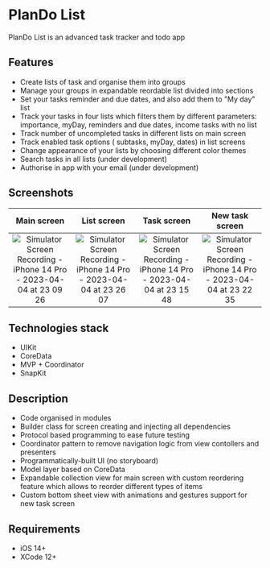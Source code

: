 # PlanDo List
PlanDo List is an advanced task tracker and todo app 

## Features
- Create lists of task and organise them into groups
- Manage your groups in expandable reordable list divided into sections
- Set your tasks reminder and due dates, and also add them to "My day" list
- Track your tasks in four lists which filters them by different parameters: importance, myDay, reminders and due dates, income tasks with no list
- Track number of uncompleted tasks in different lists on main screen
- Track enabled task options ( subtasks, myDay, dates) in list screens
- Change appearance of your lists by choosing different color themes
- Search tasks in all lists (under development)
- Authorise in app with your email (under development)
 
 ## Screenshots
| Main screen | List screen | Task screen | New task screen |
:---:|:---:|:---:|:---:
![Simulator Screen Recording - iPhone 14 Pro - 2023-04-04 at 23 09 26](https://user-images.githubusercontent.com/90643294/229880653-45341d3b-7054-4b70-b9b0-53f249f3ec99.gif) | ![Simulator Screen Recording - iPhone 14 Pro - 2023-04-04 at 23 26 07](https://user-images.githubusercontent.com/90643294/229884328-b5452bda-afab-4f48-9d97-f62d010feed2.gif) | ![Simulator Screen Recording - iPhone 14 Pro - 2023-04-04 at 23 15 48](https://user-images.githubusercontent.com/90643294/229882062-f2ab4c23-95f0-4dba-859b-67ce947e9555.gif) | ![Simulator Screen Recording - iPhone 14 Pro - 2023-04-04 at 23 22 35](https://user-images.githubusercontent.com/90643294/229883653-5ffd8142-68e1-4ead-8fcc-7aed68e201b3.gif)




 ## Technologies stack
 - UIKit
 - CoreData
 - MVP + Coordinator
 - SnapKit
 
 ## Description
 - Code organised in modules
 - Builder class for screen creating and injecting all dependencies
 - Protocol based programming to ease future testing
 - Coordinator pattern to remove navigation logic from view contollers and presenters
 - Programmatically-built UI (no storyboard)
 - Model layer based on CoreData
 - Expandable collection view for main screen with custom reordering feature which allows to reorder different types of items
 - Custom bottom sheet view with animations and gestures support for new task screen
 
 ## Requirements
 - iOS 14+
 - XCode 12+
